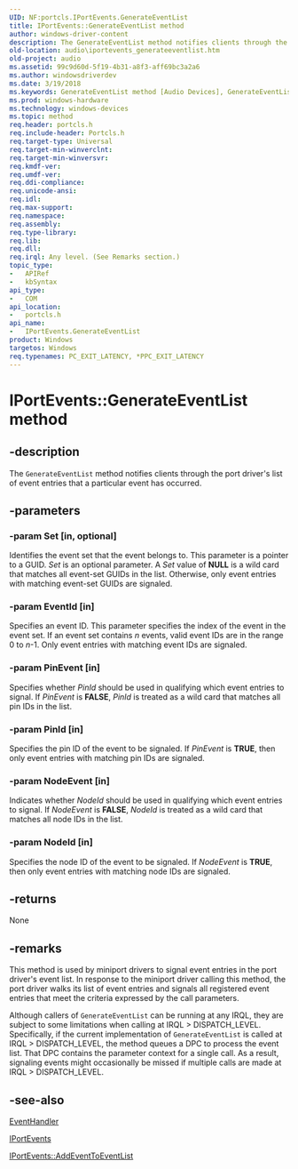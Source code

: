 ```yaml
---
UID: NF:portcls.IPortEvents.GenerateEventList
title: IPortEvents::GenerateEventList method
author: windows-driver-content
description: The GenerateEventList method notifies clients through the port driver's list of event entries that a particular event has occurred.
old-location: audio\iportevents_generateeventlist.htm
old-project: audio
ms.assetid: 99c9d60d-5f19-4b31-a8f3-aff69bc3a2a6
ms.author: windowsdriverdev
ms.date: 3/19/2018
ms.keywords: GenerateEventList method [Audio Devices], GenerateEventList method [Audio Devices], IPortEvents interface, GenerateEventList,IPortEvents.GenerateEventList, IPortEvents, IPortEvents interface [Audio Devices], GenerateEventList method, IPortEvents::GenerateEventList, audio.iportevents_generateeventlist, audmp-routines_cc4243f5-90e9-471f-b8f0-aaf0945bddf5.xml, portcls/IPortEvents::GenerateEventList
ms.prod: windows-hardware
ms.technology: windows-devices
ms.topic: method
req.header: portcls.h
req.include-header: Portcls.h
req.target-type: Universal
req.target-min-winverclnt: 
req.target-min-winversvr: 
req.kmdf-ver: 
req.umdf-ver: 
req.ddi-compliance: 
req.unicode-ansi: 
req.idl: 
req.max-support: 
req.namespace: 
req.assembly: 
req.type-library: 
req.lib: 
req.dll: 
req.irql: Any level. (See Remarks section.)
topic_type:
-	APIRef
-	kbSyntax
api_type:
-	COM
api_location:
-	portcls.h
api_name:
-	IPortEvents.GenerateEventList
product: Windows
targetos: Windows
req.typenames: PC_EXIT_LATENCY, *PPC_EXIT_LATENCY
---
```


# IPortEvents::GenerateEventList method


## -description


The <code>GenerateEventList</code> method notifies clients through the port driver's list of event entries that a particular event has occurred.


## -parameters




### -param Set [in, optional]

Identifies the event set that the event belongs to. This parameter is a pointer to a GUID. <i>Set</i> is an optional parameter. A <i>Set</i> value of <b>NULL</b> is a wild card that matches all event-set GUIDs in the list. Otherwise, only event entries with matching event-set GUIDs are signaled.


### -param EventId [in]

Specifies an event ID. This parameter specifies the index of the event in the event set. If an event set contains <i>n</i> events, valid event IDs are in the range 0 to <i>n</i>-1. Only event entries with matching event IDs are signaled.


### -param PinEvent [in]

Specifies whether <i>PinId</i> should be used in qualifying which event entries to signal. If <i>PinEvent</i> is <b>FALSE</b>, <i>PinId</i> is treated as a wild card that matches all pin IDs in the list.


### -param PinId [in]

Specifies the pin ID of the event to be signaled. If <i>PinEvent</i> is <b>TRUE</b>, then only event entries with matching pin IDs are signaled.


### -param NodeEvent [in]

Indicates whether <i>NodeId</i> should be used in qualifying which event entries to signal. If <i>NodeEvent</i> is <b>FALSE</b>, <i>NodeId</i> is treated as a wild card that matches all node IDs in the list.


### -param NodeId [in]

Specifies the node ID of the event to be signaled. If <i>NodeEvent</i> is <b>TRUE</b>, then only event entries with matching node IDs are signaled.


## -returns



None




## -remarks



This method is used by miniport drivers to signal event entries in the port driver's event list. In response to the miniport driver calling this method, the port driver walks its list of event entries and signals all registered event entries that meet the criteria expressed by the call parameters.

Although callers of <code>GenerateEventList</code> can be running at any IRQL, they are subject to some limitations when calling at IRQL &gt; DISPATCH_LEVEL. Specifically, if the current implementation of <code>GenerateEventList</code> is called at IRQL &gt; DISPATCH_LEVEL, the method queues a DPC to process the event list. That DPC contains the parameter context for a single call. As a result, signaling events might occasionally be missed if multiple calls are made at IRQL &gt; DISPATCH_LEVEL.




## -see-also




<a href="https://msdn.microsoft.com/06239870-8ed8-49c9-a9d4-fd3e28f3ab58">EventHandler</a>



<a href="https://msdn.microsoft.com/library/windows/hardware/ff536884">IPortEvents</a>



<a href="https://msdn.microsoft.com/library/windows/hardware/ff536886">IPortEvents::AddEventToEventList</a>
 

 

